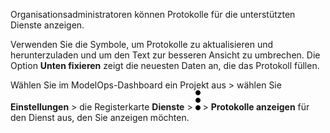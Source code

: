 Organisationsadministratoren können Protokolle für die unterstützten Dienste anzeigen.

Verwenden Sie die Symbole, um Protokolle zu aktualisieren und herunterzuladen und um den Text zur besseren Ansicht zu umbrechen. Die Option **Unten fixieren** zeigt die neuesten Daten an, die das Protokoll füllen.

Wählen Sie im ModelOps-Dashboard ein Projekt aus \> wählen Sie **Einstellungen** \> die Registerkarte **Dienste** \> ![kebab menu](Images/zsz1597101912145.svg) \> **Protokolle anzeigen** für den Dienst aus, den Sie anzeigen möchten.
